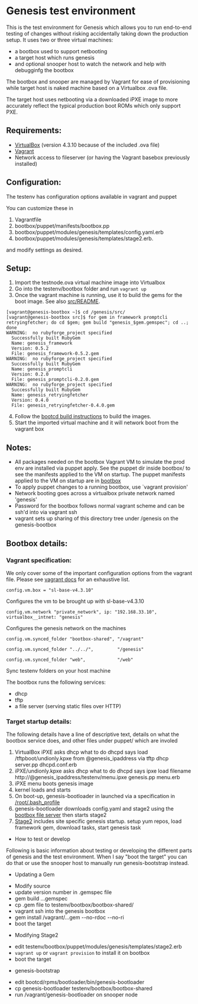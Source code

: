 # Genesis test environment

This is the test environment for Genesis which allows you to run
end-to-end testing of changes without risking accidentally taking down
the production setup. It uses two or three virtual machines:

* a bootbox used to support netbooting
* a target host which runs genesis
* and optional snooper host to watch the network and help with debugginfg the bootbox

The bootbox and snooper are managed by Vagrant for ease of
provisioning while target host is naked machine based on a Virtualbox
.ova file.

The target host uses netbooting via a downloaded iPXE image to more
accurately reflect the typical production boot ROMs which only support
PXE.

## Requirements:

* [VirtualBox](https://www.virtualbox.org/wiki/Download_Old_Builds_4_3) (version 4.3.10 because of the included .ova file)
* [Vagrant](https://www.vagrantup.com/downloads.html)
* Network access to fileserver (or having the Vagrant basebox previously installed)

## Configuration:

The testenv has configuration options available in vagrant and puppet

You can customize these in

1. Vagrantfile
2. bootbox/puppet/manifests/bootbox.pp
3. bootbox/puppet/modules/genesis/templates/config.yaml.erb
4. bootbox/puppet/modules/genesis/templates/stage2.erb.

and modify settings as desired.

## Setup:

1. Import the testnode.ova virtual machine image into Virtualbox 
2. Go into the testenv/bootbox folder and run ```vagrant up```
3. Once the vagrant machine is running, use it to build the gems for the boot
   image. See also
   [src/README](https://github.com/tumblr/genesis/blob/master/src/README.md).
```
[vagrant@genesis-bootbox ~]$ cd /genesis/src/
[vagrant@genesis-bootbox src]$ for gem in framework promptcli retryingfetcher; do cd $gem; gem build "genesis_$gem.gemspec"; cd ..; done
WARNING:  no rubyforge_project specified
  Successfully built RubyGem
  Name: genesis_framework
  Version: 0.5.2
  File: genesis_framework-0.5.2.gem
WARNING:  no rubyforge_project specified
  Successfully built RubyGem
  Name: genesis_promptcli
  Version: 0.2.0
  File: genesis_promptcli-0.2.0.gem
WARNING:  no rubyforge_project specified
  Successfully built RubyGem
  Name: genesis_retryingfetcher
  Version: 0.4.0
  File: genesis_retryingfetcher-0.4.0.gem
```
4. Follow the [bootcd build
   instructions](https://github.com/tumblr/genesis/blob/master/bootcd/README.md)
   to build the images.
5. Start the imported virtual machine and it will network boot from the vagrant box

## Notes:

* All packages needed on the bootbox Vagrant VM to simulate the prod env are installed via puppet apply. See the puppet dir inside bootbox/ to see the manifests applied to the VM on startup. The puppet manifests applied to the VM on startup are in [bootbox](https://github.com/tumblr/genesis/tree/master/testenv/bootbox)
* To apply puppet changes to a running bootbox, use `vagrant provision'
* Network booting goes across a virtualbox private network named 'genesis'
* Password for the bootbox follows normal vagrant scheme and can be ssh'd into via vagrant ssh
* vagrant sets up sharing of this directory tree under /genesis on the genesis-bootbox

## Bootbox details:

### Vagrant specification:

We only cover some of the important configuration options from the vagrant file. Please see [vagrant docs](https://docs.vagrantup.com/v2/vagrantfile/) for an exhaustive list.

`config.vm.box = "sl-base-v4.3.10"`

Configures the vm to be brought up with sl-base-v4.3.10

`config.vm.network "private_network", ip: "192.168.33.10", virtualbox__intnet: "genesis" `

Configures the genesis network on the machines

`config.vm.synced_folder "bootbox-shared", "/vagrant"`

`config.vm.synced_folder "../../",         "/genesis"`

`config.vm.synced_folder "web",            "/web"`

Sync testenv folders on your host machine

The bootbox runs the following services:
* dhcp
* tftp
* a file server (serving static files over HTTP)

### Target startup details:

The following details have a line of descriptive text, details on what the bootbox service does, and other files under puppet/ which are involed

1. VirtualBox iPXE asks dhcp what to do
    dhcpd says load /tftpboot/undionly.kpxe from @genesis_ipaddress via tftp
    dhcp server.pp dhcpd.conf.erb
2. iPXE/undionly.kpxe asks dhcp what to do
    dhcpd says ipxe load filename http://@genesis_ipaddress/testenv/menu.ipxe
    genesis.pp menu.erb
3. iPXE menu boots genesis image
4. kernel loads and starts
5. On boot-up, genesis-bootloader in launched via a specification in [/root/.bash_profile](https://github.com/tumblr/genesis/blob/master/bootcd/rpms/genesis_scripts/src/root-bash_profile)
5. genesis-bootloader downloads config.yaml and stage2 using the [bootbox file server](https://github.com/tumblr/genesis/blob/master/testenv/bootbox/web/genesis.rb) then starts stage2
6. [Stage2](https://github.com/tumblr/genesis/blob/master/testenv/bootbox/puppet/modules/genesis/templates/stage2.erb.sample) includes site specific genesis startup.  setup yum repos, load framework gem, download tasks, start genesis task

* How to test or develop

Following is basic information about testing or developing the different parts of genesis and the test environment. When I say "boot the target" you can do that or use the snooper host to manually run genesis-bootstrap instead.

* Updating a Gem
 - Modify source
 - update version number in .gemspec file
 - gem build ...gemspec
 - cp .gem file to testenv/bootbox/bootbox-shared/
 - vagrant ssh into the genesis bootbox
 - gem install /vagrant/...gem --no-rdoc --no-ri
 - boot the target

* Modifying Stage2
 - edit testenv/bootbox/puppet/modules/genesis/templates/stage2.erb
 - ```vagrant up``` or ```vagrant provision``` to install it on bootbox
 - boot the target

* genesis-bootstrap
 - edit bootcd/rpms/bootloader/bin/genesis-bootloader
 - cp genesis-bootloader testenv/bootbox/bootbox-shared
 - run /vagrant/genesis-bootloader on snooper node
